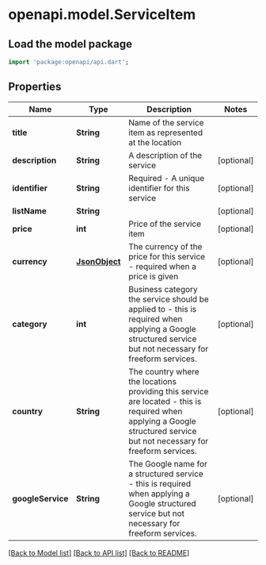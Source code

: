 # openapi.model.ServiceItem

## Load the model package
```dart
import 'package:openapi/api.dart';
```

## Properties
Name | Type | Description | Notes
------------ | ------------- | ------------- | -------------
**title** | **String** | Name of the service item as represented at the location | 
**description** | **String** | A description of the service | [optional] 
**identifier** | **String** | Required - A unique identifier for this service | [optional] 
**listName** | **String** |  | [optional] 
**price** | **int** | Price of the service item | [optional] 
**currency** | [**JsonObject**](.md) | The currency of the price for this service - required when a price is given | [optional] 
**category** | **int** | Business category the service should be applied to - this is required when applying a Google structured service but not necessary for freeform services. | [optional] 
**country** | **String** | The country where the locations providing this service are located - this is required when applying a Google structured service but not necessary for freeform services.  | [optional] 
**googleService** | **String** | The Google name for a structured service - this is required when applying a Google structured service but not necessary for freeform services. | [optional] 

[[Back to Model list]](../README.md#documentation-for-models) [[Back to API list]](../README.md#documentation-for-api-endpoints) [[Back to README]](../README.md)


